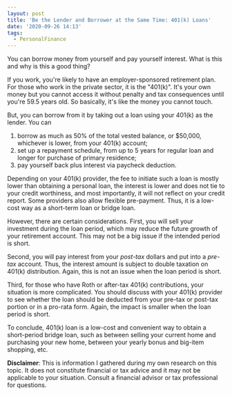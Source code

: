 ```yaml
---
layout: post
title: 'Be the Lender and Borrower at the Same Time: 401(k) Loans'
date: '2020-09-26 14:13'
tags:
  - PersonalFinance
---
```


You can borrow money from yourself and pay yourself interest. What is this and why is this a good thing?

If you work, you're likely to have an employer-sponsored retirement plan. For those who work in the private sector, it is the "401(k)". It's your own money but you cannot access it without penalty and tax consequences until you're 59.5 years old. So basically, it's like the money you cannot touch.

But, you can borrow from it by taking out a loan using your 401(k) as the lender. You can
1. borrow as much as 50% of the total vested balance, or $50,000, whichever is lower, from your 401(k) account;
1. set up a repayment schedule, from up to 5 years for regular loan and longer for purchase of primary residence;
1. pay yourself back plus interest via paycheck deduction.

Depending on your 401(k) provider, the fee to initiate such a loan is mostly lower than obtaining a personal loan, the interest is lower and does not tie to your credit worthiness, and most importantly, it will not reflect on your credit report. Some providers also allow flexible pre-payment. Thus, it is a low-cost way as a short-term loan or bridge loan.

However, there are certain considerations. First, you will sell your investment during the loan period, which may reduce the future growth of your retirement account. This may not be a big issue if the intended period is short.

Second, you will pay interest from your *post-tax* dollars and put into a *pre-tax* account. Thus, the interest amount is subject to double taxation on 401(k) distribution. Again, this is not an issue when the loan period is short.

Third, for those who have Roth or after-tax 401(k) contributions, your situation is more complicated. You should discuss with your 401(k) provider to see whether the loan should be deducted from your pre-tax or post-tax portion or in a pro-rata form. Again, the impact is smaller when the loan period is short.

To conclude, 401(k) loan is a low-cost and convenient way to obtain a short-period bridge loan, such as between selling your current home and purchasing your new home, between your yearly bonus and big-item shopping, etc.

**Disclaimer**: This is information I gathered during my own research on this topic. It does not constitute financial or tax advice and it may not be applicable to your situation. Consult a financial advisor or tax professional for questions.
